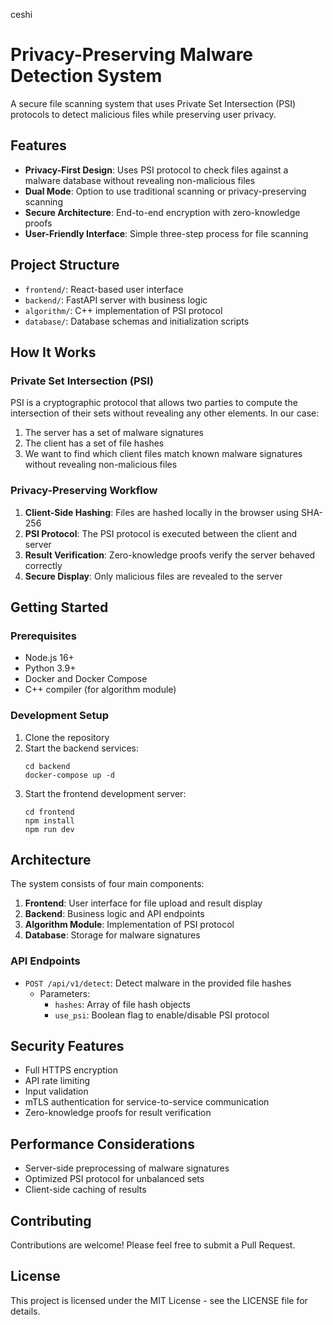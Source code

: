 ceshi

# Privacy-Preserving Malware Detection System

A secure file scanning system that uses Private Set Intersection (PSI) protocols to detect malicious files while preserving user privacy.

## Features

- **Privacy-First Design**: Uses PSI protocol to check files against a malware database without revealing non-malicious files
- **Dual Mode**: Option to use traditional scanning or privacy-preserving scanning
- **Secure Architecture**: End-to-end encryption with zero-knowledge proofs
- **User-Friendly Interface**: Simple three-step process for file scanning

## Project Structure

- `frontend/`: React-based user interface
- `backend/`: FastAPI server with business logic
- `algorithm/`: C++ implementation of PSI protocol
- `database/`: Database schemas and initialization scripts

## How It Works

### Private Set Intersection (PSI)

PSI is a cryptographic protocol that allows two parties to compute the intersection of their sets without revealing any other elements. In our case:

1. The server has a set of malware signatures
2. The client has a set of file hashes
3. We want to find which client files match known malware signatures without revealing non-malicious files

### Privacy-Preserving Workflow

1. **Client-Side Hashing**: Files are hashed locally in the browser using SHA-256
2. **PSI Protocol**: The PSI protocol is executed between the client and server
3. **Result Verification**: Zero-knowledge proofs verify the server behaved correctly
4. **Secure Display**: Only malicious files are revealed to the server

## Getting Started

### Prerequisites

- Node.js 16+
- Python 3.9+
- Docker and Docker Compose
- C++ compiler (for algorithm module)

### Development Setup

1. Clone the repository
2. Start the backend services:
   ```
   cd backend
   docker-compose up -d
   ```
3. Start the frontend development server:
   ```
   cd frontend
   npm install
   npm run dev
   ```

## Architecture

The system consists of four main components:

1. **Frontend**: User interface for file upload and result display
2. **Backend**: Business logic and API endpoints
3. **Algorithm Module**: Implementation of PSI protocol
4. **Database**: Storage for malware signatures

### API Endpoints

- `POST /api/v1/detect`: Detect malware in the provided file hashes
  - Parameters:
    - `hashes`: Array of file hash objects
    - `use_psi`: Boolean flag to enable/disable PSI protocol

## Security Features

- Full HTTPS encryption
- API rate limiting
- Input validation
- mTLS authentication for service-to-service communication
- Zero-knowledge proofs for result verification

## Performance Considerations

- Server-side preprocessing of malware signatures
- Optimized PSI protocol for unbalanced sets
- Client-side caching of results

## Contributing

Contributions are welcome! Please feel free to submit a Pull Request.

## License

This project is licensed under the MIT License - see the LICENSE file for details.
